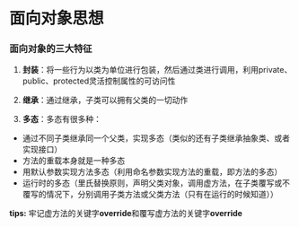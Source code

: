 # 面向对象思想

### 面向对象的三大特征
1. **封装**：将一些行为以类为单位进行包装，然后通过类进行调用，利用private、public、protected灵活控制属性的可访问性

2. **继承**：通过继承，子类可以拥有父类的一切动作

3. **多态**：多态有很多种：
- 通过不同子类继承同一个父类，实现多态（类似的还有子类继承抽象类、或者实现接口）
- 方法的重载本身就是一种多态
- 用默认参数实现方法多态（利用命名参数实现方法的重载，即方法的多态）
- 运行时的多态（里氏替换原则，声明父类对象，调用虚方法，在子类覆写或不覆写的情况下，分别调用子类方法或父类方法（只有在运行的时候知道））

**tips:**
牢记虚方法的关键字**override**和覆写虚方法的关键字**override**
